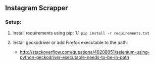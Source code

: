 ## Instagram Scrapper

### Setup:
1. Install requirements using pip:
1.1   `pip install -r requirements.txt`

2. Install geckodriver or add Firefox executable to the path:
   * http://stackoverflow.com/questions/40208051/selenium-using-python-geckodriver-executable-needs-to-be-in-path